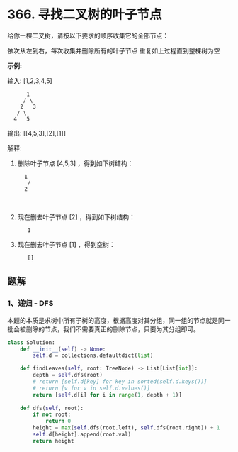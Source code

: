 # 366. 寻找二叉树的叶子节点

给你一棵二叉树，请按以下要求的顺序收集它的全部节点：

依次从左到右，每次收集并删除所有的叶子节点
重复如上过程直到整棵树为空

**示例:**

输入: [1,2,3,4,5]

          1
         / \
        2   3
       / \     
      4   5    

输出: [[4,5,3],[2],[1]]


解释:

1. 删除叶子节点 [4,5,3] ，得到如下树结构：

      ```
      	1
         / 
        2     
      ```
      
      ​     


2. 现在删去叶子节点 [2] ，得到如下树结构：

          1          


3. 现在删去叶子节点 [1] ，得到空树：

          []         

## 题解

### 1、递归 - DFS 

本题的本质是求树中所有子树的高度，根据高度对其分组，同一组的节点就是同一批会被删除的节点，我们不需要真正的删除节点，只要为其分组即可。

```python
class Solution:
    def __init__(self) -> None:
        self.d = collections.defaultdict(list)

    def findLeaves(self, root: TreeNode) -> List[List[int]]:
        depth = self.dfs(root)
        # return [self.d[key] for key in sorted(self.d.keys())]
        # return [v for v in self.d.values()]
        return [self.d[i] for i in range(1, depth + 1)]
    
    def dfs(self, root):
        if not root:
            return 0
        height = max(self.dfs(root.left), self.dfs(root.right)) + 1
        self.d[height].append(root.val)
        return height
```

